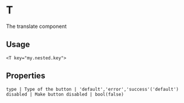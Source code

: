 # T

The translate component

## Usage

```svelte
<T key="my.nested.key">
```

## Properties

```properties
type | Type of the button | 'default','error','success'('default')
disabled | Make button disabled | bool(false)
```
